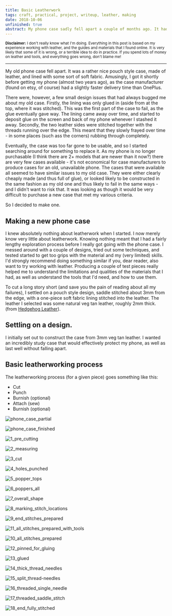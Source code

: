 ```yaml
---
title: Basic Leatherwork
tags: craft, practical, project, writeup, leather, making
date: 2018-10-06
unfinished: true
abstract: My phone case sadly fell apart a couple of months ago. It had been a while coming, and the construction of it meant that it was going to fail eventually. I decided that instead of trying to find a case that satisfied all of my requirements, it might be easier to simply make one myself out of leather. This post chronicles my attempt, and attempts to provide a high-level "how to" guide for other leather novices like myself.  
---
```


<small>**Disclaimer:** I don't really know what I'm doing. Everything in this post is based on my experience working with leather, and the guides and materials that I found online. It is very likely that some of it is wrong, or a terrible idea to do in practice. If you spend lots of money on leather and tools, and everything goes wrong, don't blame me! </small>

------

My old phone case fell apart. It was a rather nice pouch style case, made of leather, and lined with some sort of soft fabric. Amusingly, I got it shortly before getting my phone (almost two years ago), as the case manufacturer (found on etsy, of course) had a slightly faster delivery time than OnePlus. 

There were, however, a few small design issues that had always bugged me about my old case. Firstly, the lining was only glued in (aside from at the top, where it was stitched). This was the first part of the case to fail, as the glue eventually gave way. The lining came away over time, and started to deposit glue on the screen and back of my phone whenever I stashed it away. Secondly, the two leather sides were stitched together with the threads running over the edge. This meant that they slowly frayed over time - in some places (such ass the corners) rubbing through completely.

Eventually, the case was too far gone to be usable, and so I started searching around for something to replace it. As my phone is no longer purchasable (I think there are 2+ models that are newer than it now?) there are very few cases available - it's not economical for case manufacturers to produce cases for an old, unavailable phone. The cases that were available all seemed to have similar issues to my old case. They were either clearly cheaply made (and thus full of glue), or looked likely to be constructed in the same fashion as my old one and thus likely to fail in the same ways - and I didn't want to risk that. It was looking as though it would be very difficult to purchase a new case that met my various criteria. 

So I decided to make one. 

## Making a new phone case

I knew absolutely nothing about leatherwork when I started. I now merely know very little about leatherwork. Knowing nothing meant that I had a fairly lengthy exploration process before I really got going with the phone case. I messed around with a couple of designs, tried out some techniques, and tested started to get too grips with the material and my (very limited) skills. I'd strongly recommend doing something similar if you, dear reader, also want to try working with leather. Producing a couple of test pieces really helped me to understand the limitations and qualities of the materials that I had, as well as understand the tools that I'd need, and how to use them. 

To cut a long story short (and save you the pain of reading about all my failures), I settled on a pouch style design, saddle stitched about 3mm from the edge, with a one-piece soft fabric lining stitched into the leather. The leather I selected was some natural veg tan leather, roughly 2mm thick. (from [Hedgehog Leather](https://www.hedgehogleather.co.uk/veg-tan-182mm-220-x-300-517-p.asp)). 

## Settling on a design.

<!-- Thickness of leather -->

I initially set out to construct the case from 3mm veg tan leather. I wanted an incredibly study case that would effectively protect my phone, as well as last well without falling apart. 

## 


## Basic leatherworking process

The leatherworking process (for a given piece) goes something like this: 

- Cut
- Punch
- Burnish (optional)
- Attach (sew)
- Burnish (optional)


![](https://github.com/AdamHarries/clearairturbulence.co.uk/raw/master/images/projects/leatherwork/compressed/phone_case_partial.jpg "phone_case_partial")

![](https://github.com/AdamHarries/clearairturbulence.co.uk/raw/master/images/projects/leatherwork/compressed/phone_case_finished.jpg "phone_case_finished")

![](https://github.com/AdamHarries/clearairturbulence.co.uk/raw/master/images/projects/leatherwork/compressed/1_pre_cutting.jpg "1_pre_cutting")

![](https://github.com/AdamHarries/clearairturbulence.co.uk/raw/master/images/projects/leatherwork/compressed/2_measuring.jpg "2_measuring")

![](https://github.com/AdamHarries/clearairturbulence.co.uk/raw/master/images/projects/leatherwork/compressed/3_cut.jpg "3_cut")

![](https://github.com/AdamHarries/clearairturbulence.co.uk/raw/master/images/projects/leatherwork/compressed/4_holes_punched.jpg "4_holes_punched")

![](https://github.com/AdamHarries/clearairturbulence.co.uk/raw/master/images/projects/leatherwork/compressed/5_popper_tops.jpg "5_popper_tops")

![](https://github.com/AdamHarries/clearairturbulence.co.uk/raw/master/images/projects/leatherwork/compressed/6_poppers_all.jpg "6_poppers_all")

![](https://github.com/AdamHarries/clearairturbulence.co.uk/raw/master/images/projects/leatherwork/compressed/7_overall_shape.jpg "7_overall_shape")

![](https://github.com/AdamHarries/clearairturbulence.co.uk/raw/master/images/projects/leatherwork/compressed/8_marking_stitch_locations.jpg "8_marking_stitch_locations")

![](https://github.com/AdamHarries/clearairturbulence.co.uk/raw/master/images/projects/leatherwork/compressed/9_end_stitches_prepared.jpg "9_end_stitches_prepared")

![](https://github.com/AdamHarries/clearairturbulence.co.uk/raw/master/images/projects/leatherwork/compressed/11_all_stitches_prepared_with_tools.jpg "11_all_stitches_prepared_with_tools")

![](https://github.com/AdamHarries/clearairturbulence.co.uk/raw/master/images/projects/leatherwork/compressed/10_all_stitches_prepared.jpg "10_all_stitches_prepared")

![](https://github.com/AdamHarries/clearairturbulence.co.uk/raw/master/images/projects/leatherwork/compressed/12_pinned_for_gluing.jpg "12_pinned_for_gluing")

![](https://github.com/AdamHarries/clearairturbulence.co.uk/raw/master/images/projects/leatherwork/compressed/13_glued.jpg "13_glued")

![](https://github.com/AdamHarries/clearairturbulence.co.uk/raw/master/images/projects/leatherwork/compressed/14_thick_thread_needles.jpg "14_thick_thread_needles")

![](https://github.com/AdamHarries/clearairturbulence.co.uk/raw/master/images/projects/leatherwork/compressed/15_split_thread-needles.jpg "15_split_thread-needles")

![](https://github.com/AdamHarries/clearairturbulence.co.uk/raw/master/images/projects/leatherwork/compressed/16_threaded_single_needle.jpg "16_threaded_single_needle")

![](https://github.com/AdamHarries/clearairturbulence.co.uk/raw/master/images/projects/leatherwork/compressed/17_threaded_saddle_stitch.jpg "17_threaded_saddle_stitch")

![](https://github.com/AdamHarries/clearairturbulence.co.uk/raw/master/images/projects/leatherwork/compressed/18_end_fully_stitched.jpg "18_end_fully_stitched")

